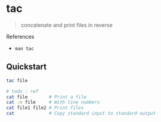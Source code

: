 # tac

> concatenate and print files in reverse

References

* `man tac`

## Quickstart

```bash
tac file

# todo : ref
cat file        # Print a file
cat -n file     # With line numbers
cat file1 file2 # Print files
cat             # Copy standard input to standard output
```

